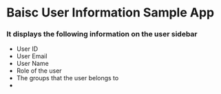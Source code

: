 # Baisc User Information Sample App

### It displays the following information on the user sidebar

* User ID
* User Email
* User Name
* Role of the user
* The groups that the user belongs to
* 
